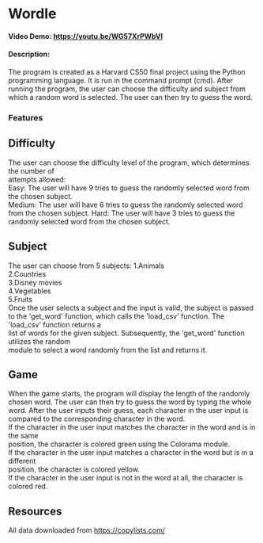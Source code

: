 # Wordle
#### Video Demo:  <https://youtu.be/WG57XrPWbVI>
#### Description:
The program is created as a Harvard CS50 final project using the Python programming language. 
It is run in the command prompt (cmd). After running the program, the user can choose the 
difficulty and subject from which a random word is selected. The user can then try to guess 
the word.

### Features

## Difficulty
The user can choose the difficulty level of the program, which determines the number of  
attempts allowed:  
Easy: The user will have 9 tries to guess the randomly selected word from the chosen subject.  
Medium: The user will have 6 tries to guess the randomly selected word from the chosen subject.
Hard: The user will have 3 tries to guess the randomly selected word from the chosen 
subject.     

## Subject
The user can choose from 5 subjects:
1.Animals  
2.Countries  
3.Disney movies  
4.Vegetables  
5.Fruits  
Once the user selects a subject and the input is valid, the subject is passed to the 
'get_word' function, which calls the 'load_csv' function. The 'load_csv' function returns a   
list of words for the given subject. Subsequently, the 'get_word' function utilizes the 
random   
module to select a word randomly from the list and returns it. 

## Game
When the game starts, the program will display the length of the randomly chosen word. The 
user can then try to guess the word by typing the whole word. After the user inputs their 
guess, each character in the user input is compared to the corresponding character in the 
word.  
If the character in the user input matches the character in the word and is in the same  
position, the character is colored green using the Colorama module.  
If the character in the user input matches a character in the word but is in a different  
position, the character is colored yellow.  
If the character in the user input is not in the word at all, the character is colored red.  

## Resources
All data downloaded from https://copylists.com/  
